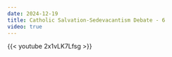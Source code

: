 ```yaml
---
date: 2024-12-19
title: Catholic Salvation-Sedevacantism Debate - 6
video: true
---
```



{{< youtube 2x1vLK7Lfsg >}}
